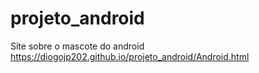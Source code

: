 # projeto_android
Site sobre o mascote do android
https://diogojp202.github.io/projeto_android/Android.html
